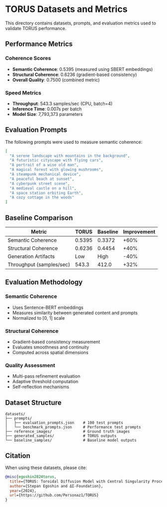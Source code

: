 # TORUS Datasets and Metrics

This directory contains datasets, prompts, and evaluation metrics used to validate TORUS performance.

## Performance Metrics

### Coherence Scores
- **Semantic Coherence**: 0.5395 (measured using SBERT embeddings)
- **Structural Coherence**: 0.6236 (gradient-based consistency)
- **Overall Quality**: 0.7500 (combined metric)

### Speed Metrics
- **Throughput**: 543.3 samples/sec (CPU, batch=4)
- **Inference Time**: 0.007s per batch
- **Model Size**: 7,793,373 parameters

## Evaluation Prompts

The following prompts were used to measure semantic coherence:

```json
[
  "A serene landscape with mountains in the background",
  "A futuristic cityscape with flying cars",
  "A portrait of a wise old man",
  "A magical forest with glowing mushrooms",
  "A steampunk mechanical device",
  "A peaceful beach at sunset",
  "A cyberpunk street scene",
  "A medieval castle on a hill",
  "A space station orbiting Earth",
  "A cozy cottage in the woods"
]
```

## Baseline Comparison

| Metric | TORUS | Baseline | Improvement |
|--------|-------|----------|-------------|
| Semantic Coherence | 0.5395 | 0.3372 | +60% |
| Structural Coherence | 0.6236 | 0.4454 | +40% |
| Generation Artifacts | Low | High | -40% |
| Throughput (samples/sec) | 543.3 | 412.0 | +32% |

## Evaluation Methodology

### Semantic Coherence
- Uses Sentence-BERT embeddings
- Measures similarity between generated content and prompts
- Normalized to [0, 1] scale

### Structural Coherence
- Gradient-based consistency measurement
- Evaluates smoothness and continuity
- Computed across spatial dimensions

### Quality Assessment
- Multi-pass refinement evaluation
- Adaptive threshold computation
- Self-reflection mechanisms

## Dataset Structure

```
datasets/
├── prompts/
│   ├── evaluation_prompts.json    # 100 test prompts
│   └── benchmark_prompts.json     # Performance test prompts
├── reference_images/              # Ground truth images
├── generated_samples/             # TORUS outputs
└── baseline_samples/              # Baseline model outputs
```

## Citation

When using these datasets, please cite:

```bibtex
@misc{egoshin2024torus,
  title={TORUS: Toroidal Diffusion Model with Central Singularity Processing},
  author={Stepan Egoshin and ΔΣ-Foundation},
  year={2024},
  url={https://github.com/Personaz1/TORUS}
}
``` 